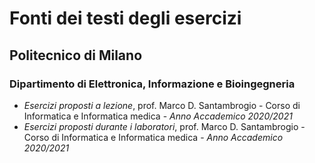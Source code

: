 # Fonti dei testi degli esercizi
## Politecnico di Milano
### Dipartimento di Elettronica, Informazione e Bioingegneria
 - _Esercizi proposti a lezione_, prof. Marco D. Santambrogio - Corso di Informatica e Informatica medica - _Anno Accademico 2020/2021_
 - _Esercizi proposti durante i laboratori_, prof. Marco D. Santambrogio - Corso di Informatica e Informatica medica - _Anno Accademico 2020/2021_